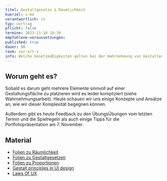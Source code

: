 ```yaml
---
titel: Gestaltgesetze & Räumlichkeit
kuerzel: v-ko
verantwortlich: cn
typ: vortrag
pflicht: false
termine: 2023-11-10 10:30
empfohlene-voraussetzungen: 
published: true
dauer: 90
raum: vor-ort-v
info: Welche Gesetzmäßigkeiten gelten bei der Wahrnehmung von Gestalten und wie können wir diese im Designprozess einsetzen?
---
```



## Worum geht es?

Sobald es darum geht mehrere Elemente sinnvoll auf einer Gestaltungsfläche zu platzieren wird es leider kompliziert (siehe Wahrnehmungsarbeit). Heute schauen wir uns einige Konzepte und Ansätze an, wie wir dieser Komplexität begegnen können. 

Außerdem gibt es heute Feedback zu den ÜbungsÜbungen vom letzten Termin und die Spielregeln als auch einige Tipps für die Portfoliopräsentation am 7. November.

## Material
- [Folien zu Räumlichkeit](https://cnoss.github.io/slides/presentations/screendesign/raeumlichkeit/)
- [Folien zu Gestaltgesetzen](../../download/inputs/woche-5/gestaltgesetze.pdf)
- [Folien zu Proportionen](../../download/inputs/woche-3/030-proportion.pdf) 
- [Gestalt principles in UI design](https://medium.muz.li/gestalt-principles-in-ui-design-6b75a41e9965)
- [Laws Of UX](https://lawsofux.com)
